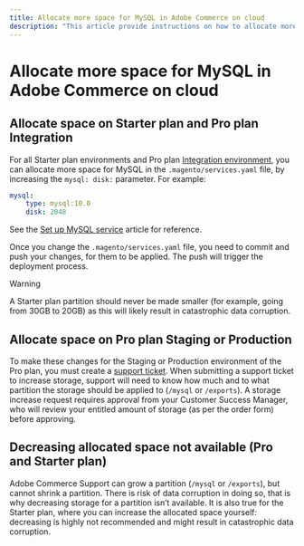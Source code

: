 ```yaml
---
title: Allocate more space for MySQL in Adobe Commerce on cloud
description: "This article provide instructions on how to allocate more space for MySQL in Adode Commerce on cloud infrastructure."
---
```


# Allocate more space for MySQL in Adobe Commerce on cloud


## Allocate space on Starter plan and Pro plan Integration

For all Starter plan environments and Pro plan [Integration environment](https://support.magento.com/hc/en-us/articles/360043032152-Integration-Environment-enhancement-request-Pro-and-Starter), you can allocate more space for MySQL in the `.magento/services.yaml` file, by increasing the `mysql: disk:` parameter. For example:

```yaml
mysql:
    type: mysql:10.0
    disk: 2048
```

See the [Set up MySQL service](https://devdocs.magento.com/guides/v2.3/cloud/project/project-conf-files_services-mysql.html) article for reference.

Once you change the `.magento/services.yaml` file, you need to commit and push your changes, for them to be applied. The push will trigger the deployment process.

>[!WARNING]
>
>A Starter plan partition should never be made smaller (for example, going from 30GB to 20GB) as this will likely result in catastrophic data corruption.

## Allocate space on Pro plan Staging or Production

To make these changes for the Staging or Production environment of the Pro plan, you must create a [support ticket](https://support.magento.com/hc/en-us/articles/360000913794#merchant-not-displayed). When submitting a support ticket to increase storage, support will need to know how much and to what partition the storage should be applied to (`/mysql` or `/exports`). A storage increase request requires approval from your Customer Success Manager, who will review your entitled amount of storage (as per the order form) before approving.

## Decreasing allocated space not available (Pro and Starter plan)

Adobe Commerce Support can grow a partition (`/mysql` or `/exports`), but cannot shrink a partition. There is risk of data corruption in doing so, that is why decreasing storage for a partition isn’t available.
It is also true for the Starter plan, where you can increase the allocated space yourself: decreasing is highly not recommended and might result in catastrophic data corruption.